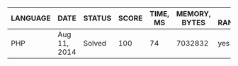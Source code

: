 | LANGUAGE | DATE | STATUS | SCORE | TIME, MS | MEMORY, BYTES | IN RANKING | UNIQUE | RANKING POINTS |
|----------|------|--------|-------|----------|---------------|------------|--------|----------------|
| PHP | Aug 11, 2014 | Solved | 100 | 74 | 7032832 | yes | 29.000 |
